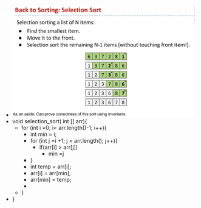 - ![image.png](../assets/image_1683104150611_0.png)
- void selection_sort( int [] arr){
	- for (int i =0; i< arr.length()-1; i++){
		- int min = i;
		- for (int j =i +1; j < arr.length(); j++){
			- if(arr[i] > arr[j])
				- min =j
		- }
		- int temp = arr[i];
		- arr[i] = arr[min];
		- arr[min] = temp;
		-
	- }
- }